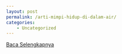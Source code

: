 ```yaml
---
layout: post
permalink: /arti-mimpi-hidup-di-dalam-air/
categories:
    - Uncategorized
---
```


[Baca Selengkapnya](/03)